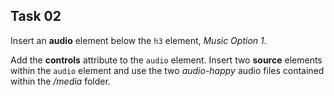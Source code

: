 ## Task 02
 Insert an **audio** element below the `h3` element, *Music Option 1*. 
 
Add the **controls** attribute to the `audio` element. Insert two **source**   elements within the  `audio` element and use the two *audio-happy* audio files contained within the */media*  folder. 